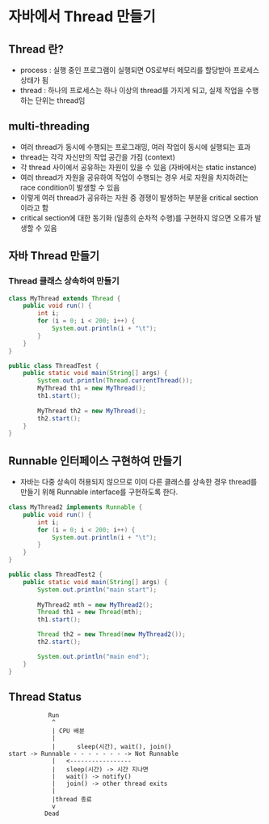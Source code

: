 # 자바에서 Thread 만들기
## Thread 란?
- process : 실행 중인 프로그램이 실행되면 OS로부터 메모리를 할당받아 프로세스 상태가 됨
- thread : 하나의 프로세스는 하나 이상의 thread를 가지게 되고, 실제 작업을 수행하는 단위는 thread임

## multi-threading
- 여러 thread가 동시에 수행되는 프로그래밍, 여러 작업이 동시에 실행되는 효과
- thread는 각각 자신만의 작업 공간을 가짐 (context)
- 각 thread 사이에서 공유하는 자원이 있을 수 있음 (자바에서는 static instance)
- 여러 thread가 자원을 공유하여 작업이 수행되는 경우 서로 자원을 차지하려는 race condition이 발생할 수 있음
- 이렇게 여러 thread가 공유하는 자원 중 경쟁이 발생하는 부분을 critical section이라고 함
- critical section에 대한 동기화 (일종의 순차적 수행)를 구현하지 않으면 오류가 발생할 수 있음

## 자바 Thread 만들기
### Thread 클래스 상속하여 만들기
```java
class MyThread extends Thread {
    public void run() {
        int i;
        for (i = 0; i < 200; i++) {
            System.out.println(i + "\t");
        }
    }
}

public class ThreadTest {
    public static void main(String[] args) {
        System.out.println(Thread.currentThread());
        MyThread th1 = new MyThread();
        th1.start();
        
        MyThread th2 = new MyThread();
        th2.start();
    }
}
```

## Runnable 인터페이스 구현하여 만들기
- 자바는 다중 상속이 허용되지 않으므로 이미 다른 클래스를 상속한 경우 thread를 만들기 위해 Runnable interface를 구현하도록 한다.
```java
class MyThread2 implements Runnable {
    public void run() {
        int i; 
        for (i = 0; i < 200; i++) {
            System.out.println(i + "\t");
        }
    }
}

public class ThreadTest2 {
    public static void main(String[] args) {
        System.out.println("main start");
        
        MyThread2 mth = new MyThread2();
        Thread th1 = new Thread(mth);
        th1.start();

        Thread th2 = new Thread(new MyThread2());
        th2.start();

        System.out.println("main end");
    }
}
```

## Thread Status
```text
           Run
            ^
            | CPU 배분
            |       
            |      sleep(시간), wait(), join() 
start -> Runnable - - - - - - - -> Not Runnable
            |   <-----------------
            |   sleep(시간) -> 시간 지나면
            |   wait() -> notify()
            |   join() -> other thread exits
            |
            |thread 종료
            v
          Dead
```